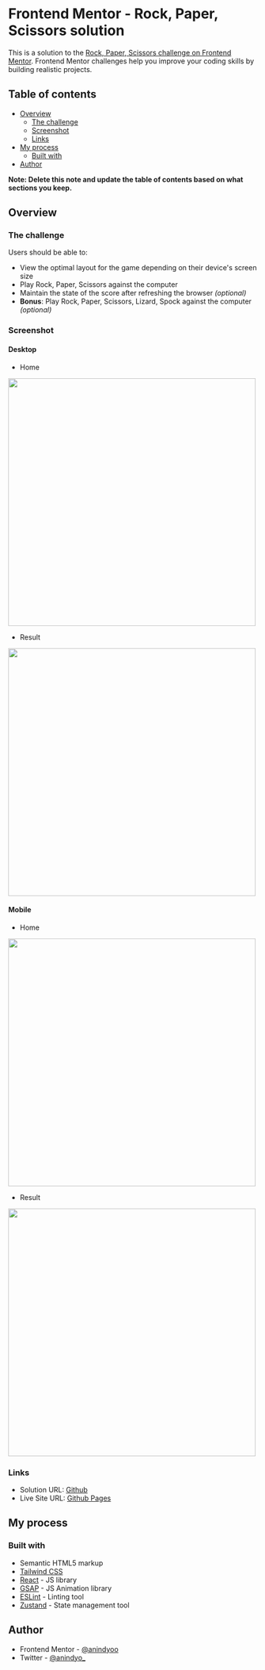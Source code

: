 # Frontend Mentor - Rock, Paper, Scissors solution

This is a solution to the [Rock, Paper, Scissors challenge on Frontend Mentor](https://www.frontendmentor.io/challenges/rock-paper-scissors-game-pTgwgvgH). Frontend Mentor challenges help you improve your coding skills by building realistic projects. 

## Table of contents

- [Overview](#overview)
  - [The challenge](#the-challenge)
  - [Screenshot](#screenshot)
  - [Links](#links)
- [My process](#my-process)
  - [Built with](#built-with)
- [Author](#author)

**Note: Delete this note and update the table of contents based on what sections you keep.**

## Overview

### The challenge

Users should be able to:

- View the optimal layout for the game depending on their device's screen size
- Play Rock, Paper, Scissors against the computer
- Maintain the state of the score after refreshing the browser _(optional)_
- **Bonus**: Play Rock, Paper, Scissors, Lizard, Spock against the computer _(optional)_

### Screenshot
 
#### Desktop

- Home

<img src="./screenshots/home_desktop.jpeg" width="500">

- Result

<img src="./screenshots/result_desktop.jpeg" width="500">

#### Mobile

- Home

<img src="./screenshots/home_mobile.jpeg" width="500">

- Result

<img src="./screenshots/result_mobile.png" width="500">

### Links

- Solution URL: [Github](https://github.com/anindyoo/fe-mentor-6-calculator-app)
- Live Site URL: [Github Pages](https://anindyoo.github.io/fe-mentor-6-calculator-app/)

## My process

### Built with

- Semantic HTML5 markup
- [Tailwind CSS](https://tailwindcss.com/)
- [React](https://reactjs.org/) - JS library
- [GSAP](https://gsap.com/resources/React/) - JS Animation library
- [ESLint](https://eslint.org/) - Linting tool
- [Zustand](https://zustand-demo.pmnd.rs/) - State management tool

## Author

- Frontend Mentor - [@anindyoo](https://www.frontendmentor.io/profile/anindyoo)
- Twitter - [@anindyo_](https://www.twitter.com/anindyo_)
